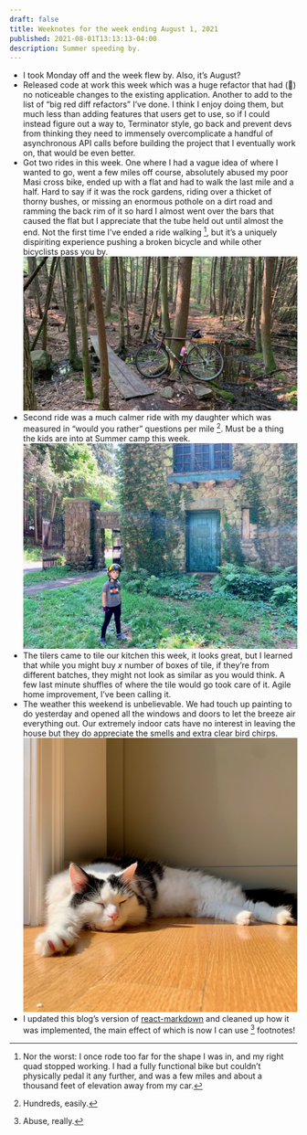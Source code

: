 ```yaml
---
draft: false
title: Weeknotes for the week ending August 1, 2021
published: 2021-08-01T13:13:13-04:00
description: Summer speeding by.
---
```

- I took Monday off and the week flew by. Also, it’s August?
- Released code at work this week which was a huge refactor that had (🤞) no noticeable changes to the existing application. Another to add to the list of “big red diff refactors” I’ve done. I think I enjoy doing them, but much less than adding features that users get to use, so if I could instead figure out a way to, Terminator style, go back and prevent devs from thinking they need to immensely overcomplicate a handful of asynchronous API calls before building the project that I eventually work on, that would be even better.
- Got two rides in this week. One where I had a vague idea of where I wanted to go, went a few miles off course, absolutely abused my poor Masi cross bike, ended up with a flat and had to walk the last mile and a half. Hard to say if it was the rock gardens, riding over a thicket of thorny bushes, or missing an enormous pothole on a dirt road and ramming the back rim of it so hard I almost went over the bars that caused the flat but I appreciate that the tube held out until almost the end. Not the first time I’ve ended a ride walking [^1], but it’s a uniquely dispiriting experience pushing a broken bicycle and while other bicyclists pass you by.
![Masi bicycle in the woods](../images/2021//masi.jpeg)
- Second ride was a much calmer ride with my daughter which was measured in “would you rather” questions per mile [^2]. Must be a thing the kids are into at Summer camp this week.
![Lorelei by the gate house at Bradley Palmer state park](../images/2021//lorelei-bp.jpeg)
- The tilers came to tile our kitchen this week, it looks great, but I learned that while you might buy _x_ number of boxes of tile, if they’re from different batches, they might not look as similar as you would think. A few last minute shuffles of where the tile would go took care of it. Agile home improvement, I’ve been calling it.
- The weather this weekend is unbelievable. We had touch up painting to do yesterday and opened all the windows and doors to let the breeze air everything out. Our extremely indoor cats have no interest in leaving the house but they do appreciate the smells and extra clear bird chirps.
![Maggie relaxing in the sunlight.](../images/2021//relax-cat.jpeg)
- I updated this blog’s version of [react-markdown](https://github.com/remarkjs/react-markdown) and cleaned up how it was implemented, the main effect of which is now I can use [^3] footnotes! 

[^1]:Nor the worst: I once rode too far for the shape I was in, and my right quad stopped working. I had a fully functional bike but couldn’t physically pedal it any further, and was a few miles and about a thousand feet of elevation away from my car.
[^2]: Hundreds, easily.
[^3]: Abuse, really.